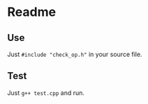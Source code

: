# Readme

## Use

Just `#include "check_op.h"` in your source file.

## Test

Just `g++ test.cpp` and run.
